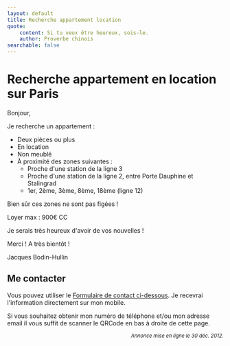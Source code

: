 ```yaml
---
layout: default
title: Recherche appartement location
quote:
    content: Si tu veux être heureux, sois-le.
    author: Proverbe chinois
searchable: false
---
```


# Recherche appartement en location sur __Paris__

Bonjour,

Je recherche un appartement :

-   Deux pièces ou plus
-   En location
-   Non meublé
-   À proximité des zones suivantes :
    -   Proche d'une station de la ligne 3
    -   Proche d'une station de la ligne 2, entre Porte Dauphine et Stalingrad
    -   1er, 2ème, 3ème, 8ème, 18ème (ligne 12)

Bien sûr ces zones ne sont pas figées !

Loyer max : 900€ CC

Je serais très heureux d'avoir de vos nouvelles !

Merci ! A très bientôt !

Jacques Bodin-Hullin

## Me contacter

Vous pouvez utiliser le [Formulaire de contact ci-dessous](#bottomWrap). Je recevrai l'information directement sur mon mobile.

Si vous souhaitez obtenir mon numéro de téléphone et/ou mon adresse email il vous suffit de scanner le QRCode en bas à droite de cette page.

<div style="text-align: right; font-style: italic;">
    <small>Annonce mise en ligne le 30 déc. 2012.</small>
</div>
